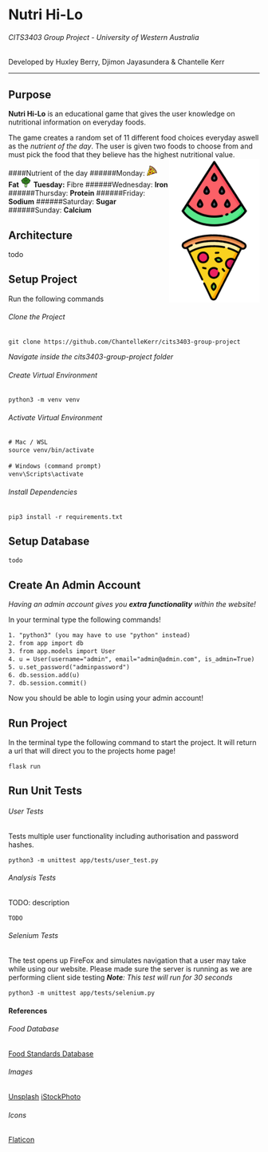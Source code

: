 # Nutri Hi-Lo
###### CITS3403 Group Project - University of Western Australia

Developed by Huxley Berry, Djimon Jayasundera & Chantelle Kerr

---

## Purpose
**Nutri Hi-Lo** is an educational game that gives the user knowledge on nutritional information on everyday foods. 

The game creates a random set of 11 different food choices everyday aswell as the *nutrient of the day*. The user is given two foods to choose from and must pick the food that they believe has the highest nutritional value. 
<img align="right" src="app/static/images/logo.png">

####Nutrient of the day
######Monday: <img src="app/static/images/fat.png" height=20 width=20 style="margin-right:5px">**Fat**
<img src="app/static/images/fibre.png" height=20 width=20 style="margin-right:5px">**Tuesday:** Fibre
######Wednesday: **Iron**
######Thursday: **Protein**
######Friday: **Sodium**
######Saturday: **Sugar**
######Sunday: **Calcium**


## Architecture
todo

## Setup Project

Run the following commands
###### Clone the Project
```
git clone https://github.com/ChantelleKerr/cits3403-group-project
```
*Navigate inside the cits3403-group-project folder*
###### Create Virtual Environment
```
python3 -m venv venv
```
###### Activate Virtual Environment
```
# Mac / WSL
source venv/bin/activate

# Windows (command prompt)
venv\Scripts\activate
```
###### Install Dependencies
```
pip3 install -r requirements.txt
```
## Setup Database
```
todo
```

## Create An Admin Account
*Having an admin account gives you **extra functionality** within the website!*

In your terminal type the following commands!
```
1. "python3" (you may have to use "python" instead)
2. from app import db
3. from app.models import User
4. u = User(username="admin", email="admin@admin.com", is_admin=True)
5. u.set_password("adminpassword")
6. db.session.add(u)
7. db.session.commit()
```

Now you should be able to login using your admin account!

## Run Project
In the terminal type the following command to start the project. It will return a url that will direct you to the projects home page!
```
flask run
```

## Run Unit Tests
###### User Tests
Tests multiple user functionality including authorisation and password hashes.
```
python3 -m unittest app/tests/user_test.py
```
###### Analysis Tests
TODO: description
```
TODO
```
###### Selenium Tests
The test opens up FireFox and simulates navigation that a user may take while using our website. Please made sure the server is running as we are performing client side testing
***Note**: This test will run for 30 seconds*
```
python3 -m unittest app/tests/selenium.py
```

#### References
###### Food Database
[Food Standards Database](https://www.foodstandards.gov.au/science/monitoringnutrients/afcd/Pages/foodsearch.aspx)

###### Images
[Unsplash](https://unsplash.com/)
[iStockPhoto](https://www.istockphoto.com/)
###### Icons
[Flaticon](https://www.flaticon.com/)

